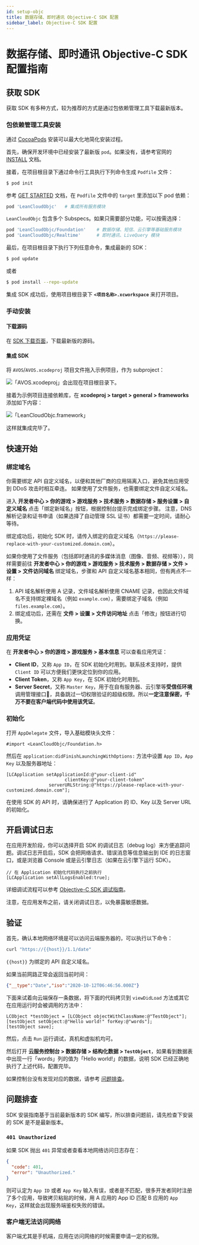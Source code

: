 ```yaml
---
id: setup-objc
title: 数据存储、即时通讯 Objective-C SDK 配置 
sidebar_label: Objective-C SDK 配置
---
```


# 数据存储、即时通讯 Objective-C SDK 配置指南

## 获取 SDK

获取 SDK 有多种方式，较为推荐的方式是通过包依赖管理工具下载最新版本。

### 包依赖管理工具安装

通过 [CocoaPods](https://cocoapods.org) 安装可以最大化地简化安装过程。

首先，确保开发环境中已经安装了最新版 `pod`。如果没有，请参考官网的 [INSTALL](https://cocoapods.org) 文档。

接着，在项目根目录下通过命令行工具执行下列命令生成 `Podfile` 文件：

```sh
$ pod init
```

参考 [GET STARTED](https://cocoapods.org) 文档，在 `Podfile` 文件中的 `target` 里添加以下 pod 依赖：

```ruby
pod 'LeanCloudObjc'   # 集成所有服务模块
```

`LeanCloudObjc` 包含多个 Subspecs。如果只需要部分功能，可以按需选择：

```ruby
pod 'LeanCloudObjc/Foundation'    # 数据存储、短信、云引擎等基础服务模块
pod 'LeanCloudObjc/Realtime'      # 即时通讯、LiveQuery 模块
```

最后，在项目根目录下执行下列任意命令，集成最新的 SDK：

```sh
$ pod update
```

或者

```sh
$ pod install --repo-update
```

集成 SDK 成功后，使用项目根目录下 **`<项目名称>.xcworkspace`** 来打开项目。

### 手动安装

#### 下载源码

在 [SDK 下载页面][download-sdk]，下载最新版的源码。

[download-sdk]: https://releases.leanapp.cn/#/leancloud/objc-sdk/releases
#### 集成 SDK

将 `AVOS`/`AVOS.xcodeproj` 项目文件拖入示例项目，作为 subproject：

![「AVOS.xcodeproj」会出现在项目根目录下。](/img/quick_start/ios/subproject.png)

接着为示例项目连接依赖库，在 **xcodeproj > target > general > frameworks** 添加如下内容：

![「LeanCloudObjc.framework」](/img/quick_start/ios/link-binary.png)

这样就集成完毕了。

## 快速开始

### 绑定域名

你需要绑定 API 自定义域名，以便和其他厂商的应用隔离入口，避免其他应用受到 DDoS 攻击时相互牵连。
如果使用了文件服务，也需要绑定文件自定义域名。

进入 **开发者中心 > 你的游戏 > 游戏服务 > 技术服务 > 数据存储 > 服务设置 > 自定义域名** 点击「绑定新域名」按钮，根据控制台提示完成绑定步骤。
注意，DNS 解析记录和证书申请（如果选择了自动管理 SSL 证书）都需要一定时间，请耐心等待。

绑定成功后，初始化 SDK 时，请传入绑定的自定义域名（`https://please-replace-with-your-customized.domain.com`）。

如果你使用了文件服务（包括即时通讯的多媒体消息（图像、音频、视频等）），同样需要前往 **开发者中心 > 你的游戏 > 游戏服务 > 技术服务 > 数据存储 > 文件 > 设置 > 文件访问域名** 绑定域名，步骤和 API 自定义域名基本相同，但有两点不一样：

1. API 域名解析使用 A 记录，文件域名解析使用 CNAME 记录，也因此文件域名不支持绑定裸域名（例如 `example.com`），需要绑定子域名（例如 `files.example.com`）。
2. 绑定成功后，还需在 **文件 > 设置 > 文件访问地址** 点击「修改」按钮进行切换。

### 应用凭证

在 **开发者中心 > 你的游戏 > 游戏服务 > 基本信息** 可以查看应用凭证：

- **Client ID**，又称 `App ID`，在 SDK 初始化时用到。联系技术支持时，提供 `Client ID` 可以方便我们更快定位到你的应用。
- **Client Token**，又称 `App Key`，在 SDK 初始化时用到。
- **Server Secret**，又称 `Master Key`，用于在自有服务器、云引擎等**受信任环境**调用管理接口，具备跳过一切权限验证的超级权限。所以**一定注意保密，千万不要在客户端代码中使用该凭证**。

### 初始化

打开 `AppDelegate` 文件，导入基础模块头文件：

```objc
#import <LeanCloudObjc/Foundation.h>
```


然后在 `application:didFinishLaunchingWithOptions:` 方法中设置 `App ID`，`App Key` 以及服务器地址：

```objc
[LCApplication setApplicationId:@"your-client-id"
                      clientKey:@"your-client-token"
                serverURLString:@"https://please-replace-with-your-customized.domain.com"];
```

在使用 SDK 的 API 时，请确保进行了 Application 的 ID、Key 以及 Server URL 的初始化。


## 开启调试日志

在应用开发阶段，你可以选择开启 SDK 的调试日志（debug log）来方便追踪问题。调试日志开启后，SDK 会把网络请求、错误消息等信息输出到 IDE 的日志窗口，或是浏览器 Console 或是云引擎日志（如果在云引擎下运行 SDK）。

```objc
// 在 Application 初始化代码执行之前执行
[LCApplication setAllLogsEnabled:true];
```

详细调试流程可以参考 [Objective-C SDK 调试指南][objc-debug-guide]。

[objc-debug-guide]: https://forum.leancloud.cn/t/leancloud-sdk-objective-c-sdk/21851

注意，在应用发布之前，请关闭调试日志，以免暴露敏感数据。

## 验证

首先，确认本地网络环境是可以访问云端服务器的，可以执行以下命令：

```sh
curl "https://{{host}}/1.1/date"
```

`{{host}}` 为绑定的 API 自定义域名。

如果当前网路正常会返回当前时间：

```json
{"__type":"Date","iso":"2020-10-12T06:46:56.000Z"}
```

下面来试着向云端保存一条数据，将下面的代码拷贝到 `viewDidLoad` 方法或其它在应用运行时会被调用的方法中：

```objc
LCObject *testObject = [LCObject objectWithClassName:@"TestObject"];
[testObject setObject:@"Hello world!" forKey:@"words"];
[testObject save];
```

然后，点击 `Run` 运行调试，真机和虚拟机均可。

然后打开 **云服务控制台 > 数据存储 > 结构化数据 > `TestObject`**，如果看到数据表中出现一行「words」列的值为「Hello world!」的数据，说明 SDK 已经正确地执行了上述代码，配置完毕。

如果控制台没有发现对应的数据，请参考 [问题排查](#问题排查)。

## 问题排查

SDK 安装指南基于当前最新版本的 SDK 编写，所以排查问题前，请先检查下安装的 SDK 是不是最新版本。

### `401 Unauthorized`

如果 SDK 抛出 `401` 异常或者查看本地网络访问日志存在：

```json
{
  "code": 401,
  "error": "Unauthorized."
}
```

则可认定为 `App ID` 或者 `App Key` 输入有误，或者是不匹配，很多开发者同时注册了多个应用，导致拷贝粘贴的时候，用 A 应用的 App ID 匹配 B 应用的 `App Key`，这样就会出现服务端鉴权失败的错误。

### 客户端无法访问网络

客户端尤其是手机端，应用在访问网络的时候需要申请一定的权限。